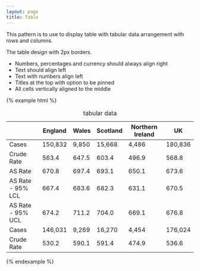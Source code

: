 ```yaml
---
layout: page
title: Table
---
```


This pattern is to use to display table with tabular data arrangement with rows and columns.

The table design with 2px borders. 

* Numbers, percentages and currency should always align right
* Text should align left
* Text with numbers align left
* Titles at the top with option to be pinned
* All cells vertically aligned to the middle


{% example html %}
<table class="cr-table cr-table--colrow-header">
  <caption class="cr-table__caption">tabular data</caption>
  <thead class="cr-table__header">
    <tr class="cr-table__row">
     <th class="cr-table__cell" scope="col"></th>
     <th class="cr-table__cell cr-table__cell--heading" scope="col">England</th>
     <th class="cr-table__cell cr-table__cell--heading" scope="col">Wales</th>
     <th class="cr-table__cell cr-table__cell--heading" scope="col">Scotland</th>
     <th class="cr-table__cell cr-table__cell--heading" scope="col">Northern Ireland</th>
     <th class="cr-table__cell cr-table__cell--heading" scope="col">UK</th> 
   </tr>
 </thead>
  <tbody class="cr-table__body">
    <tr class="cr-table__row">
      <td class="cr-table__cell cr-table__cell--heading" scope="row">Cases</td>
      <td class="cr-table__cell cr-table__cell--number">150,832</td>
      <td class="cr-table__cell cr-table__cell--number">9,850</td>
      <td class="cr-table__cell cr-table__cell--number">15,668</td>
      <td class="cr-table__cell cr-table__cell--number">4,486</td>
      <td class="cr-table__cell cr-table__cell--number">180,836</td>
    </tr>
    <tr class="cr-table__row">
      <td class="cr-table__cell cr-table__cell--heading" scope="row">Crude Rate</td>
      <td class="cr-table__cell cr-table__cell--number">563.4</td>
      <td class="cr-table__cell cr-table__cell--number">647.5</td>
      <td class="cr-table__cell cr-table__cell--number">603.4</td>
      <td class="cr-table__cell cr-table__cell--number">496.9</td>
      <td class="cr-table__cell cr-table__cell--number">568.8</td>
    </tr>
    <tr class="cr-table__row">
      <td class="cr-table__cell cr-table__cell--heading" scope="row">AS Rate</td>
      <td class="cr-table__cell cr-table__cell--number">670.8</td>
      <td class="cr-table__cell cr-table__cell--number">697.4</td>
      <td class="cr-table__cell cr-table__cell--number">693.1</td>
      <td class="cr-table__cell cr-table__cell--number">650.1</td>
      <td class="cr-table__cell cr-table__cell--number">673.6</td>
    </tr>
    <tr class="cr-table__row">
      <td class="cr-table__cell cr-table__cell--heading" scope="row">AS Rate - 95% LCL</td>
      <td class="cr-table__cell cr-table__cell--number">667.4</td>
      <td class="cr-table__cell cr-table__cell--number">683.6</td>
      <td class="cr-table__cell cr-table__cell--number">682.3</td>
      <td class="cr-table__cell cr-table__cell--number">631.1</td>
      <td class="cr-table__cell cr-table__cell--number">670.5</td>
    </tr>
    <tr class="cr-table__row">
      <td class="cr-table__cell cr-table__cell--heading" scope="row">AS Rate - 95% UCL</td>
      <td class="cr-table__cell cr-table__cell--number">674.2</td>
      <td class="cr-table__cell cr-table__cell--number">711.2</td>
      <td class="cr-table__cell cr-table__cell--number">704.0</td>
      <td class="cr-table__cell cr-table__cell--number">669.1</td>
      <td class="cr-table__cell cr-table__cell--number">676.8</td>
    </tr>
    <tr class="cr-table__row">
      <td class="cr-table__cell cr-table__cell--heading" scope="row">Cases</td>
      <td class="cr-table__cell cr-table__cell--number">146,031</td>
      <td class="cr-table__cell cr-table__cell--number">9,269</td>
      <td class="cr-table__cell cr-table__cell--number">16,270</td>
      <td class="cr-table__cell cr-table__cell--number">4,454</td>
      <td class="cr-table__cell cr-table__cell--number">176,024</td>
    </tr>
    <tr class="cr-table__row">
      <td class="cr-table__cell cr-table__cell--heading" scope="row">Crude Rate</td>
      <td class="cr-table__cell cr-table__cell--number">530.2</td>
      <td class="cr-table__cell cr-table__cell--number">590.1</td>
      <td class="cr-table__cell cr-table__cell--number">591.4</td>
      <td class="cr-table__cell cr-table__cell--number">474.9</td>
      <td class="cr-table__cell cr-table__cell--number">536.6</td>
    </tr>
  </tbody>
</table>
{% endexample %}